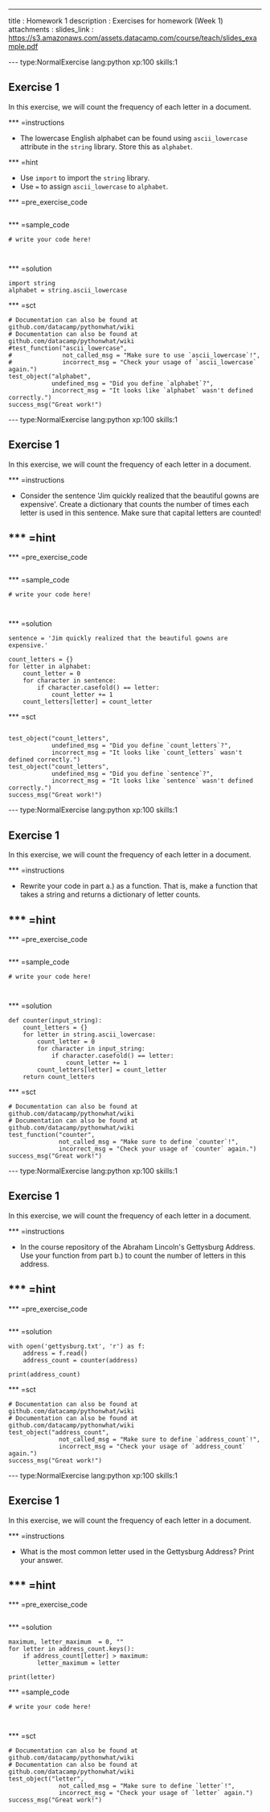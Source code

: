 ---
title       : Homework 1
description : Exercises for homework (Week 1)
attachments :
  slides_link : https://s3.amazonaws.com/assets.datacamp.com/course/teach/slides_example.pdf
  
--- type:NormalExercise lang:python xp:100 skills:1
## Exercise 1

In this exercise, we will count the frequency of each letter in a document.

*** =instructions
- The lowercase English alphabet can be found using `ascii_lowercase` attribute in the `string` library.  Store this as `alphabet`.

*** =hint
- Use `import` to import the `string` library.
- Use `=` to assign `ascii_lowercase` to `alphabet`.

*** =pre_exercise_code
```{python}
```

*** =sample_code
```{python}
# write your code here!



```

*** =solution
```{python}
import string
alphabet = string.ascii_lowercase
```

*** =sct
```{python}
# Documentation can also be found at github.com/datacamp/pythonwhat/wiki
# Documentation can also be found at github.com/datacamp/pythonwhat/wiki
#test_function("ascii_lowercase",
#              not_called_msg = "Make sure to use `ascii_lowercase`!",
#              incorrect_msg = "Check your usage of `ascii_lowercase` again.")
test_object("alphabet",
            undefined_msg = "Did you define `alphabet`?",
            incorrect_msg = "It looks like `alphabet` wasn't defined correctly.")
success_msg("Great work!")
```



--- type:NormalExercise lang:python xp:100 skills:1
## Exercise 1

In this exercise, we will count the frequency of each letter in a document.

*** =instructions
- Consider the sentence 'Jim quickly realized that the beautiful gowns are expensive'.  Create a dictionary that counts the number of times each letter is used in this sentence.  Make sure that capital letters are counted!

*** =hint
-

*** =pre_exercise_code
```{python}
```


*** =sample_code
```{python}
# write your code here!



```

*** =solution
```{python}
sentence = 'Jim quickly realized that the beautiful gowns are expensive.'

count_letters = {}
for letter in alphabet:
    count_letter = 0
    for character in sentence:
        if character.casefold() == letter:
            count_letter += 1
    count_letters[letter] = count_letter
```

*** =sct
```{python}

test_object("count_letters",
            undefined_msg = "Did you define `count_letters`?",
            incorrect_msg = "It looks like `count_letters` wasn't defined correctly.")
test_object("count_letters",
            undefined_msg = "Did you define `sentence`?",
            incorrect_msg = "It looks like `sentence` wasn't defined correctly.")
success_msg("Great work!")
```





--- type:NormalExercise lang:python xp:100 skills:1
## Exercise 1

In this exercise, we will count the frequency of each letter in a document.

*** =instructions
- Rewrite your code in part a.) as a function.  That is, make a function that takes a string and returns a dictionary of letter counts.

*** =hint
-

*** =pre_exercise_code
```{python}
```

*** =sample_code
```{python}
# write your code here!



```

*** =solution
```{python}
def counter(input_string):
    count_letters = {}
    for letter in string.ascii_lowercase:
        count_letter = 0
        for character in input_string:
            if character.casefold() == letter:
                count_letter += 1
        count_letters[letter] = count_letter
    return count_letters
```

*** =sct
```{python}
# Documentation can also be found at github.com/datacamp/pythonwhat/wiki
# Documentation can also be found at github.com/datacamp/pythonwhat/wiki
test_function("counter",
              not_called_msg = "Make sure to define `counter`!",
              incorrect_msg = "Check your usage of `counter` again.")
success_msg("Great work!")
```


--- type:NormalExercise lang:python xp:100 skills:1
## Exercise 1

In this exercise, we will count the frequency of each letter in a document.

*** =instructions
- In the course repository of the Abraham Lincoln's Gettysburg Address. Use your function from part b.) to count the number of letters in this address.

*** =hint
-

*** =pre_exercise_code
```{python}
```

*** =solution
```{python}
with open('gettysburg.txt', 'r') as f:
    address = f.read()
    address_count = counter(address)
    
print(address_count)
```

*** =sct
```{python}
# Documentation can also be found at github.com/datacamp/pythonwhat/wiki
# Documentation can also be found at github.com/datacamp/pythonwhat/wiki
test_object("address_count",
              not_called_msg = "Make sure to define `address_count`!",
              incorrect_msg = "Check your usage of `address_count` again.")
success_msg("Great work!")
```


--- type:NormalExercise lang:python xp:100 skills:1
## Exercise 1

In this exercise, we will count the frequency of each letter in a document.

*** =instructions
- What is the most common letter used in the Gettysburg Address?  Print your answer.

*** =hint
-

*** =pre_exercise_code
```{python}
```

*** =solution
```{python}
maximum, letter_maximum  = 0, ""
for letter in address_count.keys():
    if address_count[letter] > maximum:
        letter_maximum = letter

print(letter)
```

*** =sample_code
```{python}
# write your code here!



```

*** =sct
```{python}
# Documentation can also be found at github.com/datacamp/pythonwhat/wiki
# Documentation can also be found at github.com/datacamp/pythonwhat/wiki
test_object("letter",
              not_called_msg = "Make sure to define `letter`!",
              incorrect_msg = "Check your usage of `letter` again.")
success_msg("Great work!")
```



